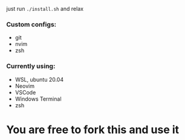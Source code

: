 just run `./install.sh` and relax

### Custom configs:
* git
* nvim
* zsh

### Currently using:
* WSL, ubuntu 20.04
* Neovim
* VSCode
* Windows Terminal
* zsh

# You are free to fork this and use it
